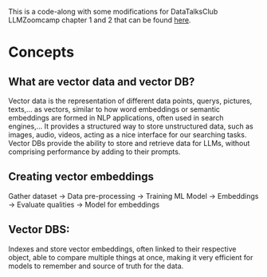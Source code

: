 This is a code-along with some modifications for DataTalksClub LLMZoomcamp chapter 1 and 2 that can be found [here](https://github.com/DataTalksClub/llm-zoomcamp/tree/main/03-vector-search).

# Concepts

## What are vector data and vector DB?
Vector data is the representation of different data points, querys, pictures, texts,... as vectors, similar to how word embeddings or semantic embeddings are formed in NLP applications, often used in search engines,... It provides a structured way to store unstructured data, such as images, audio, videos, acting as a nice interface for our searching tasks.
Vector DBs provide the ability to store and retrieve data for LLMs, without comprising performance by adding to their prompts.

## Creating vector embeddings

Gather dataset -> Data pre-processing -> Training ML Model -> Embeddings -> Evaluate qualities -> Model for embeddings

## Vector DBS:
Indexes and store vector embeddings, often linked to their respective object, able to compare multiple things at once, making it very efficient for models to remember and source of truth for the data.